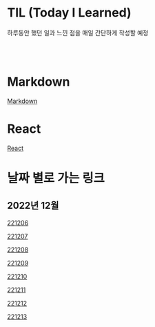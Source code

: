 # TIL (Today I Learned)

하루동안 했던 일과 느낀 점을 매일 간단하게 작성할 예정

<br />

<br />

# Markdown

[Markdown](/Markdown/markdown.md)

# React

[React](/React/react.md)

# 날짜 별로 가는 링크

## 2022년 12월

[221206](/DateLink/221206.md)

[221207](/DateLink/221207.md)

[221208](/DateLink/221208.md)

[221209](/DateLink/221209.md)

[221210](/DateLink/221210.md)

[221211](/DateLink/221211.md)

[221212](/DateLink/221212.md)

[221213](/DateLink/221213.md)

